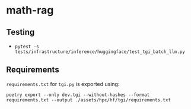 # math-rag

## Testing
- `pytest -s tests/infrastructure/inference/huggingface/test_tgi_batch_llm.py`

## Requirements
`requirements.txt` for `tgi.py` is exported using:

`poetry export --only dev.tgi --without-hashes --format requirements.txt --output ./assets/hpc/hf/tgi/requirements.txt`